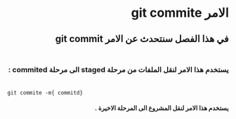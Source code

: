 # <div dir=rtl > الامر git commite </div>
## <div dir=rtl>  في هذا الفصل سنتحدث عن الامر git commit </div><br>
### <div dir=rtl>    يستخدم هذا الامر لنقل الملفات من مرحلة staged الى مرحلة commited : </div><br>
```
git commite -m{ commitd}
```

#### <div dir=rtl>    يستخدم هذا الامر لنقل المشروع الى المرحلة الاخيرة .   </div><br>
